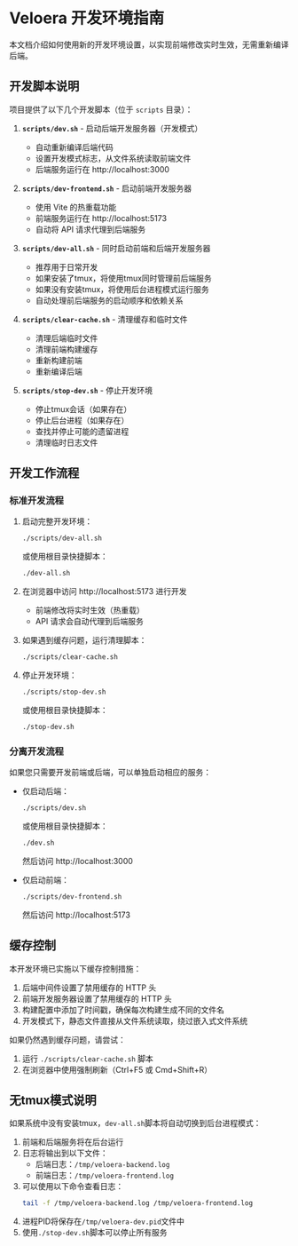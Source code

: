 # Veloera 开发环境指南

本文档介绍如何使用新的开发环境设置，以实现前端修改实时生效，无需重新编译后端。

## 开发脚本说明

项目提供了以下几个开发脚本（位于 `scripts` 目录）：

1. **`scripts/dev.sh`** - 启动后端开发服务器（开发模式）
   - 自动重新编译后端代码
   - 设置开发模式标志，从文件系统读取前端文件
   - 后端服务运行在 http://localhost:3000

2. **`scripts/dev-frontend.sh`** - 启动前端开发服务器
   - 使用 Vite 的热重载功能
   - 前端服务运行在 http://localhost:5173
   - 自动将 API 请求代理到后端服务

3. **`scripts/dev-all.sh`** - 同时启动前端和后端开发服务器
   - 推荐用于日常开发
   - 如果安装了tmux，将使用tmux同时管理前后端服务
   - 如果没有安装tmux，将使用后台进程模式运行服务
   - 自动处理前后端服务的启动顺序和依赖关系

4. **`scripts/clear-cache.sh`** - 清理缓存和临时文件
   - 清理后端临时文件
   - 清理前端构建缓存
   - 重新构建前端
   - 重新编译后端

5. **`scripts/stop-dev.sh`** - 停止开发环境
   - 停止tmux会话（如果存在）
   - 停止后台进程（如果存在）
   - 查找并停止可能的遗留进程
   - 清理临时日志文件

## 开发工作流程

### 标准开发流程

1. 启动完整开发环境：
   ```bash
   ./scripts/dev-all.sh
   ```
   或使用根目录快捷脚本：
   ```bash
   ./dev-all.sh
   ```

2. 在浏览器中访问 http://localhost:5173 进行开发
   - 前端修改将实时生效（热重载）
   - API 请求会自动代理到后端服务

3. 如果遇到缓存问题，运行清理脚本：
   ```bash
   ./scripts/clear-cache.sh
   ```

4. 停止开发环境：
   ```bash
   ./scripts/stop-dev.sh
   ```
   或使用根目录快捷脚本：
   ```bash
   ./stop-dev.sh
   ```

### 分离开发流程

如果您只需要开发前端或后端，可以单独启动相应的服务：

- 仅启动后端：
  ```bash
  ./scripts/dev.sh
  ```
  或使用根目录快捷脚本：
  ```bash
  ./dev.sh
  ```
  然后访问 http://localhost:3000

- 仅启动前端：
  ```bash
  ./scripts/dev-frontend.sh
  ```
  然后访问 http://localhost:5173

## 缓存控制

本开发环境已实施以下缓存控制措施：

1. 后端中间件设置了禁用缓存的 HTTP 头
2. 前端开发服务器设置了禁用缓存的 HTTP 头
3. 构建配置中添加了时间戳，确保每次构建生成不同的文件名
4. 开发模式下，静态文件直接从文件系统读取，绕过嵌入式文件系统

如果仍然遇到缓存问题，请尝试：

1. 运行 `./scripts/clear-cache.sh` 脚本
2. 在浏览器中使用强制刷新（Ctrl+F5 或 Cmd+Shift+R）

## 无tmux模式说明

如果系统中没有安装tmux，`dev-all.sh`脚本将自动切换到后台进程模式：

1. 前端和后端服务将在后台运行
2. 日志将输出到以下文件：
   - 后端日志：`/tmp/veloera-backend.log`
   - 前端日志：`/tmp/veloera-frontend.log`
3. 可以使用以下命令查看日志：
   ```bash
   tail -f /tmp/veloera-backend.log /tmp/veloera-frontend.log
   ```
4. 进程PID将保存在`/tmp/veloera-dev.pid`文件中
5. 使用`./stop-dev.sh`脚本可以停止所有服务 